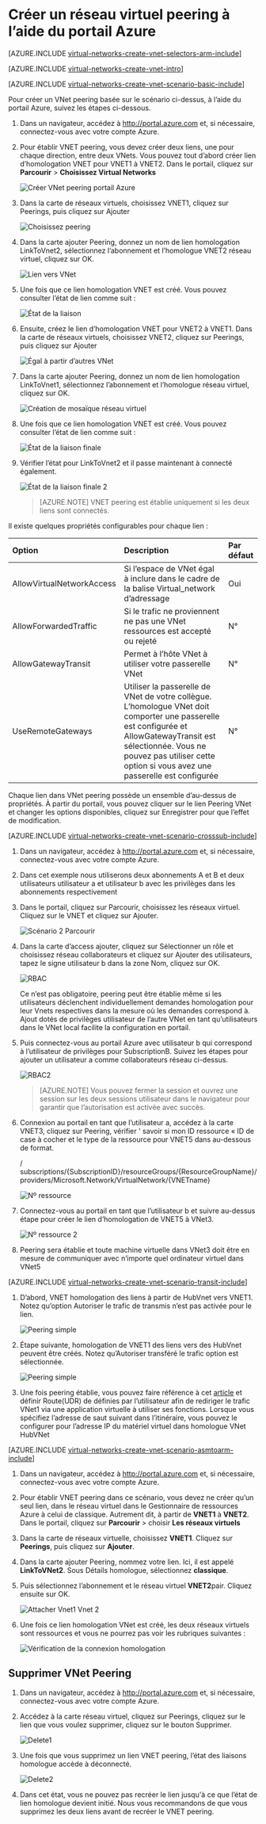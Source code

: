 <properties
   pageTitle="Créer VNet Peering à l’aide du portail Azure | Microsoft Azure"
   description="Apprenez à créer un réseau virtuel à l’aide du portail Azure dans le Gestionnaire de ressources."
   services="virtual-network"
   documentationCenter=""
   authors="NarayanAnnamalai"
   manager="jefco"
   editor=""
   tags="azure-resource-manager"/>

<tags
   ms.service="virtual-network"
   ms.devlang="na"
   ms.topic="hero-article"
   ms.tgt_pltfrm="na"
   ms.workload="infrastructure-services"
   ms.date="09/14/2016"
   ms.author="narayanannamalai;annahar"/>

# <a name="create-a-virtual-network-peering-using-the-azure-portal"></a>Créer un réseau virtuel peering à l’aide du portail Azure

[AZURE.INCLUDE [virtual-networks-create-vnet-selectors-arm-include](../../includes/virtual-networks-create-vnetpeering-selectors-arm-include.md)]

[AZURE.INCLUDE [virtual-networks-create-vnet-intro](../../includes/virtual-networks-create-vnetpeering-intro-include.md)]

[AZURE.INCLUDE [virtual-networks-create-vnet-scenario-basic-include](../../includes/virtual-networks-create-vnetpeering-scenario-basic-include.md)]

Pour créer un VNet peering basée sur le scénario ci-dessus, à l’aide du portail Azure, suivez les étapes ci-dessous.

1. Dans un navigateur, accédez à http://portal.azure.com et, si nécessaire, connectez-vous avec votre compte Azure.
2. Pour établir VNET peering, vous devez créer deux liens, une pour chaque direction, entre deux VNets. Vous pouvez tout d’abord créer lien d’homologation VNET pour VNET1 à VNET2. Dans le portail, cliquez sur **Parcourir** > **Choisissez Virtual Networks**

    ![Créer VNet peering portail Azure](./media/virtual-networks-create-vnetpeering-arm-portal/figure01.png)

3. Dans la carte de réseaux virtuels, choisissez VNET1, cliquez sur Peerings, puis cliquez sur Ajouter

    ![Choisissez peering](./media/virtual-networks-create-vnetpeering-arm-portal/figure02.png)

4. Dans la carte ajouter Peering, donnez un nom de lien homologation LinkToVnet2, sélectionnez l’abonnement et l’homologue VNET2 réseau virtuel, cliquez sur OK.

    ![Lien vers VNet](./media/virtual-networks-create-vnetpeering-arm-portal/figure03.png)

5. Une fois que ce lien homologation VNET est créé. Vous pouvez consulter l’état de lien comme suit :

    ![État de la liaison](./media/virtual-networks-create-vnetpeering-arm-portal/figure04.png)

6. Ensuite, créez le lien d’homologation VNET pour VNET2 à VNET1. Dans la carte de réseaux virtuels, choisissez VNET2, cliquez sur Peerings, puis cliquez sur Ajouter

    ![Égal à partir d’autres VNet](./media/virtual-networks-create-vnetpeering-arm-portal/figure05.png)

7. Dans la carte ajouter Peering, donnez un nom de lien homologation LinkToVnet1, sélectionnez l’abonnement et l’homologue réseau virtuel, cliquez sur OK.

    ![Création de mosaïque réseau virtuel](./media/virtual-networks-create-vnetpeering-arm-portal/figure06.png)

8. Une fois que ce lien homologation VNET est créé. Vous pouvez consulter l’état de lien comme suit :

    ![État de la liaison finale](./media/virtual-networks-create-vnetpeering-arm-portal/figure07.png)

9. Vérifier l’état pour LinkToVnet2 et il passe maintenant à connecté également.  

    ![État de la liaison finale 2](./media/virtual-networks-create-vnetpeering-arm-portal/figure08.png)

    > [AZURE.NOTE] VNET peering est établie uniquement si les deux liens sont connectés.

Il existe quelques propriétés configurables pour chaque lien :

|Option|Description|Par défaut|
|:-----|:----------|:------|
|AllowVirtualNetworkAccess|Si l’espace de VNet égal à inclure dans le cadre de la balise Virtual_network d’adressage|Oui|
|AllowForwardedTraffic|Si le trafic ne proviennent ne pas une VNet ressources est accepté ou rejeté|N°|
|AllowGatewayTransit|Permet à l’hôte VNet à utiliser votre passerelle VNet|N°|
|UseRemoteGateways|Utiliser la passerelle de VNet de votre collègue. L’homologue VNet doit comporter une passerelle est configurée et AllowGatewayTransit est sélectionnée. Vous ne pouvez pas utiliser cette option si vous avez une passerelle est configurée|N°|

Chaque lien dans VNet peering possède un ensemble d’au-dessus de propriétés. À partir du portail, vous pouvez cliquer sur le lien Peering VNet et changer les options disponibles, cliquez sur Enregistrer pour que l’effet de modification.

[AZURE.INCLUDE [virtual-networks-create-vnet-scenario-crosssub-include](../../includes/virtual-networks-create-vnetpeering-scenario-crosssub-include.md)]

1. Dans un navigateur, accédez à http://portal.azure.com et, si nécessaire, connectez-vous avec votre compte Azure.
2. Dans cet exemple nous utiliserons deux abonnements A et B et deux utilisateurs utilisateur a et utilisateur b avec les privilèges dans les abonnements respectivement
3. Dans le portail, cliquez sur Parcourir, choisissez les réseaux virtuel. Cliquez sur le VNET et cliquez sur Ajouter.

    ![Scénario 2 Parcourir](./media/virtual-networks-create-vnetpeering-arm-portal/figure09.png)

4. Dans la carte d’access ajouter, cliquez sur Sélectionner un rôle et choisissez réseau collaborateurs et cliquez sur Ajouter des utilisateurs, tapez le signe utilisateur b dans la zone Nom, cliquez sur OK.

    ![RBAC](./media/virtual-networks-create-vnetpeering-arm-portal/figure10.png)

    Ce n’est pas obligatoire, peering peut être établie même si les utilisateurs déclenchent individuellement demandes homologation pour leur Vnets respectives dans la mesure où les demandes correspond à. Ajout dotés de privilèges utilisateur de l’autre VNet en tant qu’utilisateurs dans le VNet local facilite la configuration en portail.

5. Puis connectez-vous au portail Azure avec utilisateur b qui correspond à l’utilisateur de privilèges pour SubscriptionB. Suivez les étapes pour ajouter un utilisateur a comme collaborateurs réseau ci-dessus.

    ![RBAC2](./media/virtual-networks-create-vnetpeering-arm-portal/figure11.png)

    > [AZURE.NOTE] Vous pouvez fermer la session et ouvrez une session sur les deux sessions utilisateur dans le navigateur pour garantir que l’autorisation est activée avec succès.

6. Connexion au portail en tant que l’utilisateur a, accédez à la carte VNET3, cliquez sur Peering, vérifier ' savoir si mon ID ressource « ID de case à cocher et le type de la ressource pour VNET5 dans au-dessous de format.

    / subscriptions/{SubscriptionID}/resourceGroups/{ResourceGroupName}/providers/Microsoft.Network/VirtualNetwork/{VNETname}

    ![Nº ressource](./media/virtual-networks-create-vnetpeering-arm-portal/figure12.png)

7. Connectez-vous au portail en tant que l’utilisateur b et suivre au-dessus étape pour créer le lien d’homologation de VNET5 à VNet3.

    ![Nº ressource 2](./media/virtual-networks-create-vnetpeering-arm-portal/figure13.png)

8. Peering sera établie et toute machine virtuelle dans VNet3 doit être en mesure de communiquer avec n’importe quel ordinateur virtuel dans VNet5

[AZURE.INCLUDE [virtual-networks-create-vnet-scenario-transit-include](../../includes/virtual-networks-create-vnetpeering-scenario-transit-include.md)]

1. D’abord, VNET homologation des liens à partir de HubVnet vers VNET1. Notez qu’option Autoriser le trafic de transmis n’est pas activée pour le lien.

    ![Peering simple](./media/virtual-networks-create-vnetpeering-arm-portal/figure14.png)

2. Étape suivante, homologation de VNET1 des liens vers des HubVnet peuvent être créés. Notez qu’Autoriser transféré le trafic option est sélectionnée.

    ![Peering simple](./media/virtual-networks-create-vnetpeering-arm-portal/figure15a.png)

3. Une fois peering établie, vous pouvez faire référence à cet [article](virtual-network-create-udr-arm-ps.md) et définir Route(UDR) de définies par l’utilisateur afin de rediriger le trafic VNet1 via une application virtuelle à utiliser ses fonctions. Lorsque vous spécifiez l’adresse de saut suivant dans l’itinéraire, vous pouvez le configurer pour l’adresse IP du matériel virtuel dans homologue VNet HubVNet


[AZURE.INCLUDE [virtual-networks-create-vnet-scenario-asmtoarm-include](../../includes/virtual-networks-create-vnetpeering-scenario-asmtoarm-include.md)]



1. Dans un navigateur, accédez à http://portal.azure.com et, si nécessaire, connectez-vous avec votre compte Azure.

2. Pour établir VNET peering dans ce scénario, vous devez ne créer qu’un seul lien, dans le réseau virtuel dans le Gestionnaire de ressources Azure à celui de classique. Autrement dit, à partir de **VNET1** à **VNET2**. Dans le portail, cliquez sur **Parcourir** > choisir **Les réseaux virtuels**

3. Dans la carte de réseaux virtuelle, choisissez **VNET1**. Cliquez sur **Peerings**, puis cliquez sur **Ajouter**.

4. Dans la carte ajouter Peering, nommez votre lien. Ici, il est appelé **LinkToVNet2**. Sous Détails homologue, sélectionnez **classique**.

5. Puis sélectionnez l’abonnement et le réseau virtuel **VNET2**pair. Cliquez ensuite sur OK.

    ![Attacher Vnet1 Vnet 2](./media/virtual-networks-create-vnetpeering-arm-portal/figure18.png)

6. Une fois ce lien homologation VNet est créé, les deux réseaux virtuels sont ressources et vous ne pourrez pas voir les rubriques suivantes :

    ![Vérification de la connexion homologation](./media/virtual-networks-create-vnetpeering-arm-portal/figure19.png)


## <a name="remove-vnet-peering"></a>Supprimer VNet Peering

1.  Dans un navigateur, accédez à http://portal.azure.com et, si nécessaire, connectez-vous avec votre compte Azure.
2.  Accédez à la carte réseau virtuel, cliquez sur Peerings, cliquez sur le lien que vous voulez supprimer, cliquez sur le bouton Supprimer.

    ![Delete1](./media/virtual-networks-create-vnetpeering-arm-portal/figure15.png)

3. Une fois que vous supprimez un lien VNET peering, l’état des liaisons homologue accède à déconnecté.

    ![Delete2](./media/virtual-networks-create-vnetpeering-arm-portal/figure16.png)

4. Dans cet état, vous ne pouvez pas recréer le lien jusqu'à ce que l’état de lien homologue devient initié. Nous vous recommandons de que vous supprimez les deux liens avant de recréer le VNET peering.
